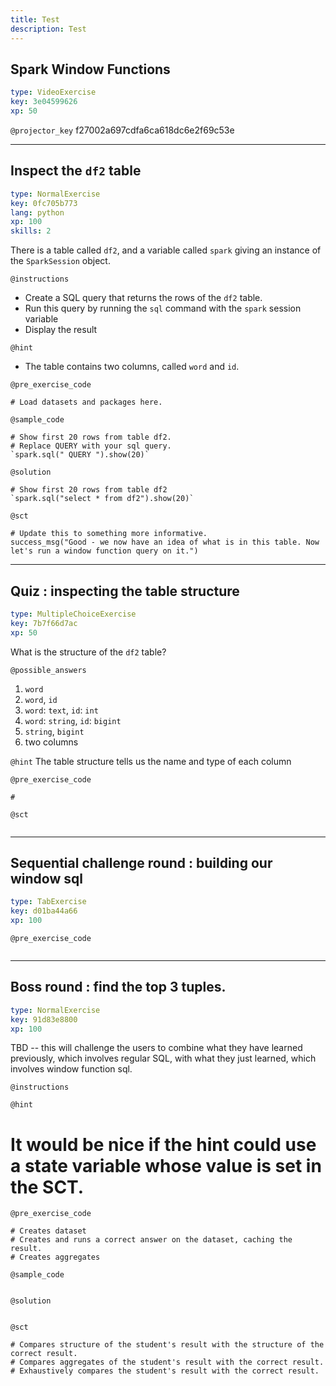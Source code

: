 ```yaml
---
title: Test
description: Test
---
```


## Spark Window Functions

```yaml
type: VideoExercise
key: 3e04599626
xp: 50
```

`@projector_key`
f27002a697cdfa6ca618dc6e2f69c53e

---

## Inspect the `df2` table

```yaml
type: NormalExercise
key: 0fc705b773
lang: python
xp: 100
skills: 2
```

There is a table called `df2`, and a variable called `spark` giving an instance of the `SparkSession` object.

`@instructions`
- Create a SQL query that returns the rows of the `df2` table.
- Run this query by running the `sql` command with the `spark` session variable
- Display the result

`@hint`
- The table contains two columns, called `word` and `id`.

`@pre_exercise_code`
```{python}
# Load datasets and packages here.
```

`@sample_code`
```{python}
# Show first 20 rows from table df2.
# Replace QUERY with your sql query.
`spark.sql(" QUERY ").show(20)`

```

`@solution`
```{python}
# Show first 20 rows from table df2
`spark.sql("select * from df2").show(20)`

```

`@sct`
```{python}
# Update this to something more informative.
success_msg("Good - we now have an idea of what is in this table. Now let's run a window function query on it.")
```

---

## Quiz : inspecting the table structure

```yaml
type: MultipleChoiceExercise
key: 7b7f66d7ac
xp: 50
```

What is the structure of the `df2` table?

`@possible_answers`
1. `word`
2. `word`, `id`
3. `word`: `text`, `id`: `int`
4. `word`: `string`, `id`: `bigint`
5. `string`, `bigint`
6. two columns

`@hint`
The table structure tells us the name and type of each column

`@pre_exercise_code`
```{python}
# 
```

`@sct`
```{python}

```

---

## Sequential challenge round : building our window sql

```yaml
type: TabExercise
key: d01ba44a66
xp: 100
```



`@pre_exercise_code`
```{python}

```

---

## Boss round : find the top 3 tuples.

```yaml
type: NormalExercise
key: 91d83e8800
xp: 100
```

TBD -- this will challenge the users to combine what they have learned previously, which involves regular SQL, with what they just learned, which involves window function sql.

`@instructions`


`@hint`
# It would be nice if the hint could use a state variable whose value is set in the SCT.

`@pre_exercise_code`
```{python}
# Creates dataset
# Creates and runs a correct answer on the dataset, caching the result.
# Creates aggregates
```

`@sample_code`
```{python}

```

`@solution`
```{python}

```

`@sct`
```{python}
# Compares structure of the student's result with the structure of the correct result.
# Compares aggregates of the student's result with the correct result.
# Exhaustively compares the student's result with the correct result. 

```
